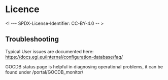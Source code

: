 # Licence

<! --- SPDX-License-Identifier: CC-BY-4.0  -- >

## Troubleshooting

Typical User issues are documented here: https://docs.egi.eu/internal/configuration-database/faq/

GOCDB status page is helpful in diagnosing operational problems, it can be found under /portal/GOCDB_monitor/